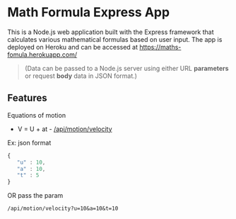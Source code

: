 # Math Formula Express App

This is a Node.js web application built with the Express framework that calculates various mathematical formulas based on user input. The app is deployed on Heroku and can be accessed at https://maths-fomula.herokuapp.com/

>(Data can be passed to a Node.js server using either URL **parameters** or request **body** data in JSON format.)

## Features

Equations of motion

* V =  U + at   -   [/api/motion/velocity](https://maths-fomula.herokuapp.com/api/motion/velocity)

Ex: json format
 ```javascript
 {
    "u" : 10,
    "a" : 10,
    "t" : 5
}
 ```
 OR pass the param
 ```
 /api/motion/velocity?u=10&a=10&t=10
 ```

